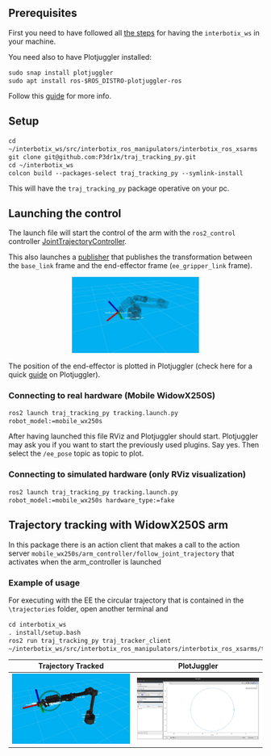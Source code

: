 ## Prerequisites

First you need to have followed all [the steps](https://docs.trossenrobotics.com/interbotix_xsarms_docs/ros_interface/ros2/software_setup.html#amd64-architecture) for having the `interbotix_ws` in your machine.

You need also to have Plotjuggler installed:
```
sudo snap install plotjuggler
sudo apt install ros-$ROS_DISTRO-plotjuggler-ros
```
Follow this [guide](https://github.com/facontidavide/PlotJuggler/tree/main) for more info.


## Setup 

```
cd ~/interbotix_ws/src/interbotix_ros_manipulators/interbotix_ros_xsarms
git clone git@github.com:P3dr1x/traj_tracking_py.git
cd ~/interbotix_ws
colcon build --packages-select traj_tracking_py --symlink-install
```

This will have the `traj_tracking_py` package operative on your pc.

## Launching the control

The launch file will start the control of the arm with the `ros2_control` controller [JointTrajectoryController](https://control.ros.org/humble/doc/ros2_controllers/joint_trajectory_controller/doc/userdoc.html).

This also launches a [publisher](https://github.com/P3dr1x/traj_tracking_py/blob/main/traj_tracking_py/ee_pose_publisher.py) that publishes the transformation between the `base_link` frame and the end-effector frame (`ee_gripper_link` frame). 

<div align="center">
  <img src="media/tf_base_ee.png" alt="tf_ee" width="50%">
</div>

The position of the end-effector is plotted in Plotjuggler (check here for a quick [guide](https://youtu.be/9kFRecDU1bg?si=nHbMTthe3SLJ_b6p) on Plotjuggler). 

### Connecting to real hardware (Mobile WidowX250S)

```
ros2 launch traj_tracking_py tracking.launch.py robot_model:=mobile_wx250s 
```

After having launched this file RViz and Plotjuggler should start. Plotjuggler may ask you if you want to start the previously used plugins. Say yes. Then select the `/ee_pose` topic as topic to plot.

### Connecting to simulated hardware (only RViz visualization)

```
ros2 launch traj_tracking_py tracking.launch.py robot_model:=mobile_wx250s hardware_type:=fake
```

## Trajectory tracking with WidowX250S arm

In this package there is an action client that makes a call to the action server `mobile_wx250s/arm_controller/follow_joint_trajectory` that activates when the arm_controller is launched

### Example of usage

For executing with the EE the circular trajectory that is contained in the `\trajectories` folder, open another terminal and

```
cd interbotix_ws
. install/setup.bash
ros2 run traj_tracking_py traj_tracker_client ~/interbotix_ws/src/interbotix_ros_manipulators/interbotix_ros_xsarms/traj_tracking_py/trajectories/q_traj_circle.csv
```

 Trajectory Tracked | PlotJuggler |
|-------------------|-------------|
| ![traj_tracked](media/traj_tracked.png) | ![plotjuggler](media/plotjuggler.png) |
